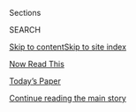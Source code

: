 <div id="app">

<div>

<div class="NYTAppHideMasthead css-zz1s19 e1suatyy0">

<div class="section css-ui9rw0 e1suatyy2">

<div class="css-11hrj97 er09x8g0">

<div class="css-6n7j50">

</div>

<span class="css-1dv1kvn">Sections</span>

<div class="css-10488qs">

<span class="css-1dv1kvn">SEARCH</span>

</div>

[Skip to content](#site-content)[Skip to site index](#site-index)

</div>

<div id="masthead-section-label" class="css-1fnb9ct eaxe0e00">

[Now Read
This](https://www.nytimes3xbfgragh.onion/spotlight/now-read-this)

</div>

<div class="css-10698na e1huz5gh0">

</div>

</div>

<div id="masthead-bar-one" class="section hasLinks css-15hmgas e1csuq9d3">

<div class="css-uqyvli e1csuq9d0">

</div>

<div class="css-1uqjmks e1csuq9d1">

</div>

<div class="css-9e9ivx">

[](https://myaccount.nytimes3xbfgragh.onion/auth/login?response_type=cookie&client_id=vi)

</div>

<div class="css-1bvtpon e1csuq9d2">

[Today’s Paper](https://www.nytimes3xbfgragh.onion/section/todayspaper)

</div>

</div>

</div>

</div>

<div data-aria-hidden="false">

<div id="site-content" data-role="main">

<div class="css-1ffjgkm">

</div>

<div id="top-wrapper" class="css-15p45cc eaca97t0" type="top">

<div id="top-slug" class="css-19x0jxb eaca97t1" hidden="">

Advertisement

</div>

[Continue reading the main
story](#after-top)

<div class="ad top-wrapper" style="text-align:center;height:100%;display:block;min-height:90px">

<div id="top" class="place-ad" data-position="top" data-size-key="top">

</div>

</div>

<div id="after-top">

</div>

</div>

<div id="collection-now-read-this" class="section css-15h4p1b e9abtgs0">

<div class="css-1j21atc e1svk9qx1">

<div class="css-fmiefx e1svk9qx2">

<div class="css-1hk7r2m eu54l5x0">

<div id="sponsor-wrapper" class="css-7a1pgi eaca97t0" type="sponsor" hidden="">

<div id="sponsor-slug" class="css-1l4mleb eaca97t1" hidden="">

Supported by

</div>

[Continue reading the main
story](#after-sponsor)

<div id="sponsor" class="ad sponsor-wrapper" style="text-align:left;height:100%;display:block">

</div>

<div id="after-sponsor">

</div>

</div>

</div>

### <span class="css-hue6tr ezz4tcd1">[Books](/section/books)</span>

</div>

<div class="css-nfcc9b e1svk9qx3">

<div class="css-zpl4ow e1svk9qx7">

![avatar](https://static01.graylady3jvrrxbe.onion/images/2018/01/09/books/review/now-read-this-promo-image/now-read-this-promo-image-thumbLarge.jpg)

</div>

<div class="css-vl9dhg e1svk9qx5">

<div class="css-1nrhkj6 e1svk9qx6">

# Now Read This

<div class="follow-button-placeholder" data-collection-id="">

</div>

<div class="css-d8bdto" data-role="toolbar" data-aria-label="Social Media Share buttons, Save button, and Comments Panel with current comment count" data-testid="share-tools">

  - 
  - 
  - 
  - 
    
    <div class="css-6n7j50">
    
    </div>

</div>

</div>

## <span>A book club from PBS NewsHour and The New York Times</span>

</div>

</div>

## <span>A book club from PBS NewsHour and The New York Times</span>

<div id="subheader-wrapper" class="css-1kieyps eaca97t0" type="subheader">

<div id="subheader-slug" class="css-1tag3rd eaca97t1">

Advertisement

</div>

[Continue reading the main
story](#after-subheader)

<div id="subheader" class="ad subheader-wrapper" style="text-align:center;height:100%;display:block">

</div>

<div id="after-subheader">

</div>

</div>

</div>

<div class="css-6knu33 eoqylgt0">

<div class="supplemental-header">

<div class="module-body">

<div style="max-width:100%;margin:0 auto">

<div class="css-191iepd" data-id="100000005653947" data-slug="now-read-this-header" style="max-width:1050px">

</div>

</div>

</div>

</div>

</div>

<div class="css-4svvz1 ekkqrpp0">

<div id="collection-highlights-container" class="section css-18l1u7x e46isfb1">

<div class="template-1 css-gfgt40 ekkqrpp1">

## Highlights

1.  ![<span class="css-kvjpws e1oaj3zl2"><span class="css-1dv1kvn">Credit</span>Damon
    Winter/The New York
    Times</span>](https://static01.graylady3jvrrxbe.onion/images/2019/01/30/books/nowreadthis/merlin_149979135_bd85f04f-ebb8-4958-89a8-f2f1b34185fb-jumbo.jpg)
    
    <div class="css-gjijuv">
    
    ### Now Read This
    
    ## [Daniel Nieh’s ‘Beijing Payback’ Is August’s Book Club Pick](/2018/01/09/books/now-read-this.html)
    
    Now Read This is a partnership between The New York Times and PBS
    NewsHour, in which every month we discuss a work of fiction or
    nonfiction that helps us make sense of today’s world. Join
    us\!
    
    <span class="css-me3p27"></span>
    
    </div>

2.  ![<span class="css-1nk1g0h e1oaj3zl2"><span class="css-1dv1kvn">Credit</span>Sonny
    Figueroa/The New York
    Times</span>](https://static01.graylady3jvrrxbe.onion/images/2019/07/28/books/review/28Wilkinson-sub/28Wilkinson-sub-videoLarge.jpg)
    
    <div class="css-10wtrbd">
    
    ## [August’s Book Club Pick: A High-Octane Revenge Novel That Rips Through the Chinese Underworld](/2019/07/22/books/review/beijing-payback-daniel-nieh.html)
    
    In Daniel Nieh’s “Beijing Payback,” a sheltered American college
    student learns his father has been murdered — and goes after his
    killers.
    
    <span class="css-me3p27"></span><span class="css-1dydysp e4e4i5l3"></span><span class="css-9voj2j">By
    <span class="css-1baulvz last-byline" itemprop="name">Lauren
    Wilkinson</span></span>
    
    </div>

3.  ![<span class="css-1nk1g0h e1oaj3zl2"><span class="css-1dv1kvn">Credit</span>Elizabeth
    Weinberg for The New York
    Times</span>](https://static01.graylady3jvrrxbe.onion/images/2014/12/16/books/review/28BASS/28BASS-videoLarge-v2.jpg)
    
    <div class="css-10wtrbd">
    
    ## [July’s Book Club Pick: Claudia Rankine’s ‘Citizen’](/2014/12/28/books/review/claudia-rankines-citizen.html)
    
    From everyday slights, to Trayvon Martin, Claudia Rankine
    contemplates citizenship in a deeply divided
    society.
    
    <span class="css-me3p27"></span><span class="css-1dydysp e4e4i5l3"></span><span class="css-9voj2j">By
    <span class="css-1baulvz last-byline" itemprop="name">Holly
    Bass</span></span>
    
    </div>

4.  ![<span class="css-1nk1g0h e1oaj3zl2"><span class="css-1dv1kvn">Credit</span>Niqui
    Carter</span>](https://static01.graylady3jvrrxbe.onion/images/2019/02/15/books/review/Herron1/Herron1-videoLarge-v2.jpg)
    
    <div class="css-10wtrbd">
    
    ### Fiction
    
    ## [In a Gutsy Thriller, a Black Spy’s Past Comes Back to Haunt Her](/2019/02/20/books/review/american-spy-lauren-wilkinson.html)
    
    “American Spy,” Lauren Wilkinson’s assured debut novel, explores the
    career and moral quandaries of a black woman who’s undervalued in
    the boys’ club of the
    F.B.I.
    
    <span class="css-me3p27"></span><span class="css-1dydysp e4e4i5l3"></span><span class="css-9voj2j">By
    <span class="css-1baulvz last-byline" itemprop="name">Mick
    Herron</span></span>
    
    </div>

</div>

<div class="css-1xdhyk6 e46isfb0">

<div class="css-zk12ih ef6si7p0">

1.  ### Books of The Times
    
    ![<span class="css-1hhnwbi e1oaj3zl2"><span class="css-1dv1kvn">Credit</span>Alessandra
    Montalto/The New York
    Times</span>](https://static01.graylady3jvrrxbe.onion/images/2019/04/17/arts/16bookpetry1/16bookpetry1-videoLarge.jpg)
    
    <div class="css-10wtrbd">
    
    ## [May’s Book Club Pick: Two Novels by Ann Petry, a Writer Who Believed in Art That Delivers a Message](/2019/04/16/books/review-street-narrows-ann-petry.html)
    
    Petry’s debut, “The Street,” was the first book by a black woman to
    sell more than a million copies. A new volume collects it with
    another novel, “The Narrows,” and a sampling of her
    criticism.
    
    <span class="css-me3p27"></span><span class="css-1dydysp e4e4i5l3"></span><span class="css-9voj2j">By
    <span class="css-1baulvz last-byline" itemprop="name">Parul
    Sehgal</span></span>
    
    </div>

2.  ### Fiction
    
    ![<span class="css-1hhnwbi e1oaj3zl2"><span class="css-1dv1kvn">Credit</span>Irene
    Rinaldi</span>](https://static01.graylady3jvrrxbe.onion/images/2019/06/02/books/review/02Pochoda/13Pochoda-videoLarge.jpg)
    
    <div class="css-10wtrbd">
    
    ## [April’s Book Club Pick: A Debut Novel Set on the Brooding, Remote Kamchatka Peninsula](/2019/05/14/books/review/disappearing-earth-julia-phillips.html)
    
    Julia Phillips’s “Disappearing Earth” explores the lives of
    interconnected women in far eastern Russia after a horrific
    crime.
    
    <span class="css-me3p27"></span><span class="css-1dydysp e4e4i5l3"></span><span class="css-9voj2j">By
    <span class="css-1baulvz last-byline" itemprop="name">Ivy
    Pochoda</span></span>
    
    </div>

3.  ### Nonfiction
    
    ![<span class="css-1hhnwbi e1oaj3zl2"><span class="css-1dv1kvn">Credit</span>via
    Dani
    Shapiro</span>](https://static01.graylady3jvrrxbe.onion/images/2019/01/27/books/review/27Franklin3/27Franklin3-mediumThreeByTwo440.jpg)
    
    <div class="css-10wtrbd">
    
    ## [March’s Book Club Pick: Dani Shapiro’s New Memoir Uncovers a Life-Changing Family Secret](/2019/01/15/books/review/dani-shapiro-inheritance.html)
    
    “Inheritance” explores the way we construct our identities, and how
    much our belief in a blood connection to our parents shapes how we
    view
    ourselves.
    
    <span class="css-me3p27"></span><span class="css-1dydysp e4e4i5l3"></span><span class="css-9voj2j">By
    <span class="css-1baulvz last-byline" itemprop="name">Ruth
    Franklin</span></span>
    
    </div>

4.  ### Nonfiction
    
    ![<span class="css-1hhnwbi e1oaj3zl2"><span class="css-1dv1kvn">Credit</span>Post
    Typography</span>](https://static01.graylady3jvrrxbe.onion/images/2018/10/07/books/review/07Blakeslee-COVER/07Blakeslee-COVER-videoLarge.jpg)
    
    <div class="css-10wtrbd">
    
    ## [February’s Book Club Pick: The Dickensian Conditions of Life in a For-Profit Lockup](/2018/10/01/books/review/shane-bauer-american-prison.html)
    
    To write “American Prison,” the prizewinning reporter Shane Bauer
    spent four months undercover at a privately run Louisiana prison.
    What he found was
    shocking.
    
    <span class="css-me3p27"></span><span class="css-1dydysp e4e4i5l3"></span><span class="css-9voj2j">By
    <span class="css-1baulvz last-byline" itemprop="name">Nate
    Blakeslee</span></span>
    
    </div>

5.  ### Books of The Times
    
    ![<span class="css-1hhnwbi e1oaj3zl2"><span class="css-1dv1kvn">Credit</span></span>](https://static01.graylady3jvrrxbe.onion/images/2018/01/31/arts/31bookmailhot1/31bookmailhot1-videoLarge-v3.jpg)
    
    <div class="css-10wtrbd">
    
    ## [January’s Book Club Pick: ‘Heart Berries’ Shatters a Pattern of Silence](/2018/01/30/books/review-heart-berries-terese-marie-mailhot.html)
    
    Terese Marie Mailhot’s memoir is about growing up on an Indian
    reservation in Canada and her family’s intergenerational
    trauma.
    
    <span class="css-me3p27"></span><span class="css-1dydysp e4e4i5l3"></span><span class="css-9voj2j">By
    <span class="css-1baulvz last-byline" itemprop="name">Parul
    Sehgal</span></span>
    
    </div>

</div>

</div>

</div>

<div id="mid1-wrapper" class="css-1mn4oms eaca97t0" type="rank">

<div id="mid1-slug" class="css-1tag3rd eaca97t1">

Advertisement

</div>

[Continue reading the main
story](#after-mid1)

<div id="mid1" class="ad mid1-wrapper" style="text-align:center;height:100%;display:block">

</div>

<div id="after-mid1">

</div>

</div>

</div>

<div class="css-185go5a e1o5byef0">

<div class="css-15cbhtu">

  - [Latest](#stream-panel)
  - <span class="css-6n7j50">Search</span>
    <div class="control">
    <div class="label-container css-1dv1kvn">
    Search
    </div>
    <div class="css-wm4t3d">
    **<span id="clear-search-input" class="css-1dv1kvn">Clear this text
    input</span>
    </div>
    </div>
    <span class="css-1iovbfw"></span>

<div id="stream-panel" class="section css-8msx5b e1jz0cab1">

<div class="css-13mho3u">

1.  
    
    <div class="css-1cp3ece">
    
    <div class="css-1l4spti">
    
    [](/2019/03/07/books/discussion-questions-for-the-power-by-naomi-alderman.html)
    
    <div class="css-79elbk">
    
    ![](https://static01.graylady3jvrrxbe.onion/images/2019/03/07/books/07ALDERMAN-QUESTIONS1/07ALDERMAN-QUESTIONS1-thumbWide.jpg?quality=75&auto=webp&disable=upscale)
    
    </div>
    
    ### <span class="css-m70j1g">Now Read This</span>
    
    ## Discussion Questions for ‘The Power’
    
    Naomi Alderman’s epic is our March pick for the PBS NewsHour-New
    York Times book club, “Now Read
    This.”
    
    <div class="css-1nqbnmb ea5icrr0">
    
    </div>
    
    </div>
    
    <div class="css-1lc2l26 e1xfvim33">
    
    </div>
    
    </div>

2.  
    
    <div class="css-1cp3ece">
    
    <div class="css-1l4spti">
    
    [](/2019/02/13/books/discussion-questions-for-the-wife.html)
    
    <div class="css-79elbk">
    
    ![](https://static01.graylady3jvrrxbe.onion/images/2019/02/13/books/13THEWIFE-QUESTIONS-IMAGE1/13THEWIFE-QUESTIONS-IMAGE1-thumbWide.png?quality=75&auto=webp&disable=upscale)
    
    </div>
    
    ### <span class="css-m70j1g">Now Read This</span>
    
    ## Discussion Questions for ‘The Wife’
    
    Meg Wolitzer’s novel is our February pick for the PBS NewsHour-New
    York Times book club, “Now Read
    This.”
    
    <div class="css-1nqbnmb ea5icrr0">
    
    </div>
    
    </div>
    
    <div class="css-1lc2l26 e1xfvim33">
    
    </div>
    
    </div>

3.  
    
    <div class="css-1cp3ece">
    
    <div class="css-1l4spti">
    
    [](/2019/01/30/books/februarys-book-club-pick-the-wife-by-meg-wolitzer.html)
    
    <div class="css-79elbk">
    
    ![](https://static01.graylady3jvrrxbe.onion/images/2019/01/30/books/NowReadThis-February-Wolitzer/merlin_135621447_fd6da841-97de-4797-b240-364a3e4837d4-thumbWide.jpg?quality=75&auto=webp&disable=upscale)
    
    </div>
    
    ### <span class="css-m70j1g">Now Read This</span>
    
    ## February’s Book Club Pick: ‘The Wife,’ by Meg Wolitzer
    
    This is an excerpt from the original book review, “In the Shadow of
    the Big Boys.”
    
    <div class="css-1nqbnmb ea5icrr0">
    
    By <span class="css-1n7hynb">Claire
    Dederer</span>
    
    </div>
    
    </div>
    
    <div class="css-1lc2l26 e1xfvim33">
    
    </div>
    
    </div>

4.  
    
    <div class="css-1cp3ece">
    
    <div class="css-1l4spti">
    
    [](/2019/01/03/books/discussion-questions-heart-sandeep-jauhar.html)
    
    <div class="css-79elbk">
    
    ![](https://static01.graylady3jvrrxbe.onion/images/2019/01/03/books/03JAUHAR-QUESTIONS-photo/03JAUHAR-QUESTIONS-photo-thumbWide.jpg?quality=75&auto=webp&disable=upscale)
    
    </div>
    
    ### <span class="css-m70j1g">Now Read This</span>
    
    ## Discussion Questions for ‘Heart: A History’
    
    Sandeep Jauhar’s exploration of our most vital organ and favored
    metaphor is our January pick for the PBS NewsHour-New York Times
    book club, “Now Read
    This.”
    
    <div class="css-1nqbnmb ea5icrr0">
    
    </div>
    
    </div>
    
    <div class="css-1lc2l26 e1xfvim33">
    
    </div>
    
    </div>

5.  
    
    <div class="css-1cp3ece">
    
    <div class="css-1l4spti">
    
    [](/2018/12/11/books/casey-gerald-there-will-be-no-miracles-here-now-read-this-questions.html)
    
    <div class="css-79elbk">
    
    ![](https://static01.graylady3jvrrxbe.onion/images/2018/12/11/books/11CASEY-QUESTIONS-IMAGE/11CASEY-QUESTIONS-IMAGE-thumbWide.jpg?quality=75&auto=webp&disable=upscale)
    
    </div>
    
    ### <span class="css-m70j1g">Now Read This</span>
    
    ## Discussion Questions for ‘There Will Be No Miracles Here’
    
    Casey Gerald’s memoir is our December pick for the PBS NewsHour-New
    York Times book club, “Now Read
    This.”
    
    <div class="css-1nqbnmb ea5icrr0">
    
    </div>
    
    </div>
    
    <div class="css-1lc2l26 e1xfvim33">
    
    </div>
    
    </div>

6.  
    
    <div class="css-1cp3ece">
    
    <div class="css-1l4spti">
    
    [](/2018/11/05/books/review/heart-sandeep-jauhar.html)
    
    <div class="css-79elbk">
    
    ![](https://static01.graylady3jvrrxbe.onion/images/2018/11/11/books/review/11epstein/11epstein-thumbWide-v2.jpg?quality=75&auto=webp&disable=upscale)
    
    </div>
    
    ### <span class="css-m70j1g">Now Read This</span>
    
    ## January’s Book Club Pick: ‘Heart: A History,’ by Sandeep Jauhar
    
    This book recounts the scientific discoveries that have given us a
    better understanding of the heart.
    
    <div class="css-1nqbnmb ea5icrr0">
    
    By <span class="css-1n7hynb">Randi Hutter
    Epstein</span>
    
    </div>
    
    </div>
    
    <div class="css-1lc2l26 e1xfvim33">
    
    </div>
    
    </div>

7.  
    
    <div class="css-1cp3ece">
    
    <div class="css-1l4spti">
    
    [](/2018/10/24/books/review/casey-gerald-memoir-there-will-be-no-miracles-here.html)
    
    <div class="css-79elbk">
    
    ![](https://static01.graylady3jvrrxbe.onion/images/2018/11/25/books/review/25Jackson01/merlin_145740045_476c630f-7594-4ec2-a600-9da2ae2a2ef7-thumbWide.jpg?quality=75&auto=webp&disable=upscale)
    
    </div>
    
    ### <span class="css-m70j1g">Now Read This</span>
    
    ## December’s Book Club Pick: Casey Gerald’s memoir, ‘There Will Be No Miracles Here’
    
    The odyssey of a gay black football-star banker, from “peasant boy”
    to the mountaintop.
    
    <div class="css-1nqbnmb ea5icrr0">
    
    By <span class="css-1n7hynb">Mitchell S.
    Jackson</span>
    
    </div>
    
    </div>
    
    <div class="css-1lc2l26 e1xfvim33">
    
    </div>
    
    </div>

8.  
    
    <div class="css-1cp3ece">
    
    <div class="css-1l4spti">
    
    [](/2018/08/01/books/lesley-nneka-arimah-what-means-when-man-falls-from-sky.html)
    
    <div class="css-79elbk">
    
    ![](https://static01.graylady3jvrrxbe.onion/images/2018/08/01/books/01Arimah-book-cover/01Arimah-book-cover-thumbWide.jpg?quality=75&auto=webp&disable=upscale)
    
    </div>
    
    ### <span class="css-m70j1g">Now Read This</span>
    
    ## Discussion Questions for ‘What it Means When a Man Falls From the Sky’
    
    Lesley Nneka Arimah’s debut short story collection is our August
    pick for the PBS NewsHour-New York Times book club, “Now Read
    This.”
    
    <div class="css-1nqbnmb ea5icrr0">
    
    </div>
    
    </div>
    
    <div class="css-1lc2l26 e1xfvim33">
    
    </div>
    
    </div>

9.  
    
    <div class="css-1cp3ece">
    
    <div class="css-1l4spti">
    
    [](/2018/07/03/books/discussion-questions-for-pachinko.html)
    
    <div class="css-79elbk">
    
    ![](https://static01.graylady3jvrrxbe.onion/images/2017/11/03/books/MinJinLee1/MinJinLee1-thumbWide-v2.jpg?quality=75&auto=webp&disable=upscale)
    
    </div>
    
    ### <span class="css-m70j1g">Now Read This</span>
    
    ## Discussion Questions for ‘Pachinko’
    
    Min Jin Lee’s epic is our July pick for the PBS NewsHour-New York
    Times book club, “Now Read
    This.”
    
    <div class="css-1nqbnmb ea5icrr0">
    
    </div>
    
    </div>
    
    <div class="css-1lc2l26 e1xfvim33">
    
    </div>
    
    </div>

10. 
    
    <div class="css-1cp3ece">
    
    <div class="css-1l4spti">
    
    [](/2018/06/15/books/literary-parties-book-expo.html)
    
    <div class="css-79elbk">
    
    ![](https://static01.graylady3jvrrxbe.onion/images/2018/06/14/books/review/00younglions1/merlin_139347321_1fde122e-f567-4891-b48e-19eb6dbc2c4a-thumbWide.jpg?quality=75&auto=webp&disable=upscale)
    
    </div>
    
    ## The Serious Business of the Literary Party
    
    Building buzz and raising cash — the publishing social circuit is
    good for more than free booze.
    
    <div class="css-1nqbnmb ea5icrr0">
    
    By <span class="css-1n7hynb">Rumaan Alam</span>
    
    </div>
    
    </div>
    
    <div class="css-1lc2l26 e1xfvim33">
    
    </div>
    
    </div>

<div class="css-13mho3u">

<div class="css-1t62hi8">

<div class="css-1stvaey">

Show
More

<div>

<div style="border:0;clip:rect(0 0 0 0);height:1px;margin:-1px;overflow:hidden;white-space:nowrap;padding:0;width:1px;position:absolute" data-role="log" data-aria-live="assertive">

</div>

<div style="border:0;clip:rect(0 0 0 0);height:1px;margin:-1px;overflow:hidden;white-space:nowrap;padding:0;width:1px;position:absolute" data-role="log" data-aria-live="assertive">

</div>

<div style="border:0;clip:rect(0 0 0 0);height:1px;margin:-1px;overflow:hidden;white-space:nowrap;padding:0;width:1px;position:absolute" data-role="log" data-aria-live="polite">

</div>

<div style="border:0;clip:rect(0 0 0 0);height:1px;margin:-1px;overflow:hidden;white-space:nowrap;padding:0;width:1px;position:absolute" data-role="log" data-aria-live="polite">

</div>

</div>

</div>

</div>

</div>

</div>

<div class="css-g6hk37 supplemental">

<div id="mid2-wrapper" class="css-10wkyv7 eaca97t0" type="lede">

<div id="mid2-slug" class="css-1tag3rd eaca97t1">

Advertisement

</div>

[Continue reading the main
story](#after-mid2)

<div id="mid2" class="ad mid2-wrapper" style="text-align:center;height:100%;display:block;min-height:250px">

</div>

<div id="after-mid2">

</div>

</div>

## Follow Us

<div class="module-body">

  - [**<span data-aria-hidden="true">NowReadThisBookClub</span><span class="css-1dv1kvn">facebook
    page for
    NowReadThisBookClub</span>](https://www.facebookcorewwwi.onion/NowReadThisBookClub)
  - [**<span data-aria-hidden="true">nytimesbooks</span><span class="css-1dv1kvn">twitter
    page for
    nytimesbooks</span>](https://twitter.com/nytimesbooks)
  - [**<span data-aria-hidden="true">newshour</span><span class="css-1dv1kvn">twitter
    page for newshour</span>](https://twitter.com/newshour)

</div>

<div id="mktg-wrapper" class="css-oxle51 eaca97t0" type="mktg">

<div id="mktg-slug" class="css-1tag3rd eaca97t1">

Advertisement

</div>

[Continue reading the main
story](#after-mktg)

<div id="mktg" class="ad mktg-wrapper" style="text-align:center;height:100%;display:block">

</div>

<div id="after-mktg">

</div>

</div>

</div>

</div>

</div>

</div>

</div>

</div>

## Site Index

<div>

</div>

## Site Information Navigation

  - [© <span>2020</span> <span>The New York Times
    Company</span>](https://help.nytimes3xbfgragh.onion/hc/en-us/articles/115014792127-Copyright-notice)

<!-- end list -->

  - [NYTCo](https://www.nytco.com/)
  - [Contact
    Us](https://help.nytimes3xbfgragh.onion/hc/en-us/articles/115015385887-Contact-Us)
  - [Work with us](https://www.nytco.com/careers/)
  - [Advertise](https://nytmediakit.com/)
  - [T Brand Studio](http://www.tbrandstudio.com/)
  - [Your Ad
    Choices](https://www.nytimes3xbfgragh.onion/privacy/cookie-policy#how-do-i-manage-trackers)
  - [Privacy](https://www.nytimes3xbfgragh.onion/privacy)
  - [Terms of
    Service](https://help.nytimes3xbfgragh.onion/hc/en-us/articles/115014893428-Terms-of-service)
  - [Terms of
    Sale](https://help.nytimes3xbfgragh.onion/hc/en-us/articles/115014893968-Terms-of-sale)
  - [Site
    Map](https://spiderbites.nytimes3xbfgragh.onion)
  - [Help](https://help.nytimes3xbfgragh.onion/hc/en-us)
  - [Subscriptions](https://www.nytimes3xbfgragh.onion/subscription?campaignId=37WXW)

</div>

</div>
